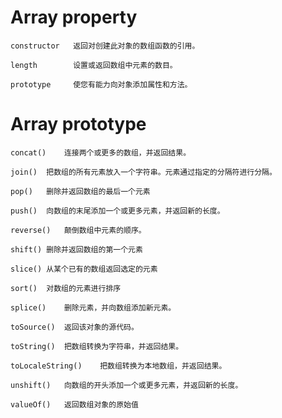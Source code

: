 # Array property

	constructor	  返回对创建此对象的数组函数的引用。

	length	      设置或返回数组中元素的数目。

	prototype	  使您有能力向对象添加属性和方法。

# Array prototype

	concat()	连接两个或更多的数组，并返回结果。

	join()	把数组的所有元素放入一个字符串。元素通过指定的分隔符进行分隔。

	pop()	删除并返回数组的最后一个元素

	push()	向数组的末尾添加一个或更多元素，并返回新的长度。

	reverse()	颠倒数组中元素的顺序。

	shift()	删除并返回数组的第一个元素

	slice()	从某个已有的数组返回选定的元素

	sort()	对数组的元素进行排序

	splice()	删除元素，并向数组添加新元素。

	toSource()	返回该对象的源代码。

	toString()	把数组转换为字符串，并返回结果。

	toLocaleString()	把数组转换为本地数组，并返回结果。

	unshift()	向数组的开头添加一个或更多元素，并返回新的长度。

	valueOf()	返回数组对象的原始值